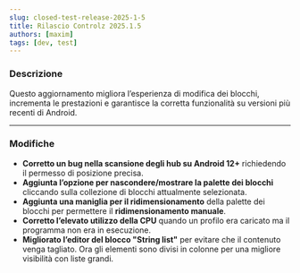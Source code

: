 ```yaml
---
slug: closed-test-release-2025-1-5
title: Rilascio Controlz 2025.1.5
authors: [maxim]
tags: [dev, test]
---
```


### Descrizione

Questo aggiornamento migliora l’esperienza di modifica dei blocchi, incrementa le prestazioni e garantisce la corretta funzionalità su versioni più recenti di Android.

<!-- truncate -->
---

### Modifiche

- **Corretto un bug nella scansione degli hub su Android 12+** richiedendo il permesso di posizione precisa.
- **Aggiunta l’opzione per nascondere/mostrare la palette dei blocchi** cliccando sulla collezione di blocchi attualmente selezionata.
- **Aggiunta una maniglia per il ridimensionamento** della palette dei blocchi per permettere il **ridimensionamento manuale**.
- **Corretto l’elevato utilizzo della CPU** quando un profilo era caricato ma il programma non era in esecuzione.
- **Migliorato l’editor del blocco "String list"** per evitare che il contenuto venga tagliato. Ora gli elementi sono divisi in colonne per una migliore visibilità con liste grandi.